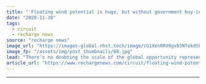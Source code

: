 ```yaml
---
title: "'Floating wind potential is huge, but without government buy-in will be jeopardised'"
date: "2020-11-30"
tags: 
  - circuit
  - recharge news
source: "recharge news"
image_url: "https://images-global.nhst.tech/image/cG1XenRRV0gvb3NTekdtbFFXL1NMVVRoK3ZOMjJYeUFpVGY2L0F2bExwRT0=/nhst/binary/1efc8a2e5cfec46204762c59ff429861"
image_fp: "/assets/img/post_thumbnails/68.jpg"
lead: "There's no doubting the scale of the global opportunity represented by deepwater wind, writes Dan Kyle Spearman. The next ten years is key to it joining the mainstream energy mix"
article_url: "https://www.rechargenews.com/circuit/floating-wind-potential-is-huge-but-without-government-buy-in-will-be-jeopardised/2-1-921563"
---
```


---
